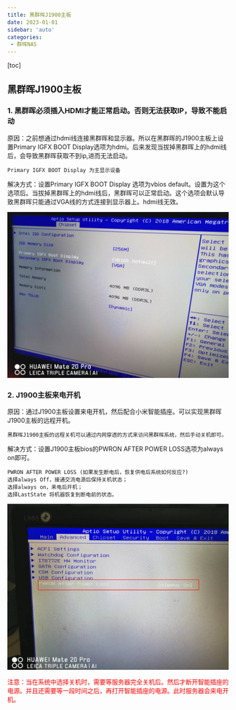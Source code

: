 ```yaml
---
title: 黑群晖J1900主板
date: 2023-01-01
sidebar: 'auto'
categories: 
 - 群晖NAS
---
```


[toc]

## 黑群晖J1900主板

### 1. 黑群晖必须插入HDMI才能正常启动。否则无法获取IP，导致不能启动

原因：之前想通过hdmi线连接黑群晖和显示器。所以在黑群晖的J1900主板上设置Primary IGFX BOOT Display选项为hdmi。后来发现当拔掉黑群晖上的hdmi线后，会导致黑群晖获取不到ip,进而无法启动。

```
Primary IGFX BOOT Display 为主显示设备
```

解决方式：设置Primary IGFX BOOT Display 选项为vbios default。设置为这个选项后。当拔掉黑群晖上的hdmi线后，黑群晖可以正常启动。这个选项会默认导致黑群晖只能通过VGA线的方式连接到显示器上。hdmi线无效。

![20230101222923.jpg](../blog_img/20230101222923.jpg)


### 2. J1900主板来电开机

原因：通过J1900主板设置来电开机，然后配合小米智能插座。可以实现黑群晖J1900主板的远程开机。

```
黑群晖J1900主板的远程关机可以通过内网穿透的方式来访问黑群晖系统，然后手动关机即可。
```

解决方式：设置J1900主板bios的PWRON AFTER POWER LOSS选项为always on即可。


```
PWRON AFTER POWER LOSS (如果发生断电后，恢复供电后系统如何反应?)
选择always Off，接通交流电源后保持关机状态；
选择always on，来电后开机；
选择LastState 将机器恢复到断电前的状态。

```

![20230101223413.png](../blog_img/20230101223413.png)

<font color="red">注意：当在系统中选择关机时，需要等服务器完全关机后。然后才断开智能插座的电源。并且还需要等一段时间之后，再打开智能插座的电源。此时服务器会来电开机。</font>